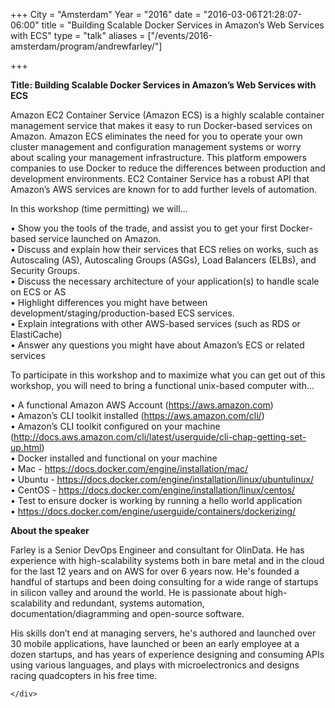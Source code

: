 +++
City = "Amsterdam"
Year = "2016"
date = "2016-03-06T21:28:07-06:00"
title = "Building Scalable Docker Services in Amazon’s Web Services with ECS"
type = "talk"
aliases = ["/events/2016-amsterdam/program/andrewfarley/"]

+++

<div class="span-15  ">
  <div class="span-15  last ">
  <p><strong>Title: Building Scalable Docker Services in Amazon’s Web Services with ECS</strong>
</p>

<p>

<p>Amazon EC2 Container Service (Amazon ECS) is a highly scalable container management service that makes it easy to run Docker-based services on Amazon. Amazon ECS eliminates the need for you to operate your own cluster management and configuration management systems or worry about scaling your management infrastructure. This platform empowers companies to use Docker to reduce the differences between production and development environments. EC2 Container Service has a robust API that Amazon’s AWS services are known for to add further levels of automation.<p>

 <p>In this workshop (time permitting) we will…</p>

<p>
 • Show you the tools of the trade, and assist you to get your first Docker-based service launched on Amazon. <br />
 • Discuss and explain how their services that ECS relies on works, such as Autoscaling (AS), Autoscaling Groups (ASGs), Load Balancers (ELBs), and Security Groups. <br />
 • Discuss the necessary architecture of your application(s) to handle scale on ECS or AS <br />
 • Highlight differences you might have between development/staging/production-based ECS services. <br />
 • Explain integrations with other AWS-based services (such as RDS or ElastiCache) <br />
 • Answer any questions you might have about Amazon’s ECS or related services <br />
</p>

 <p>To participate in this workshop and to maximize what you can get out of this workshop, you will need to bring a functional unix-based computer with…</p>

<p>
 • A functional Amazon AWS Account (<a href="https://aws.amazon.com">https://aws.amazon.com</a>) <br />
 • Amazon’s CLI toolkit installed (<a href="https://aws.amazon.com/cli/">https://aws.amazon.com/cli/</a>) <br />
 • Amazon’s CLI toolkit configured on your machine (<a href="http://docs.aws.amazon.com/cli/latest/userguide/cli-chap-getting-set-up.html">http://docs.aws.amazon.com/cli/latest/userguide/cli-chap-getting-set-up.html</a>) <br />
 • Docker installed and functional on your machine <br />
 • Mac - <a href="https://docs.docker.com/engine/installation/mac/">https://docs.docker.com/engine/installation/mac/</a><br />
 • Ubuntu - <a href="https://docs.docker.com/engine/installation/linux/ubuntulinux/">https://docs.docker.com/engine/installation/linux/ubuntulinux/</a><br />
 • CentOS - <a href="https://docs.docker.com/engine/installation/linux/centos/">https://docs.docker.com/engine/installation/linux/centos/</a><br />
 • Test to ensure docker is working by running a hello world application <br />
 • <a href="https://docs.docker.com/engine/userguide/containers/dockerizing/">https://docs.docker.com/engine/userguide/containers/dockerizing/</a><br />
</p>

<p><strong>About the speaker</strong>
<p>Farley is a Senior DevOps Engineer and consultant for OlinData. He has experience with high-scalability systems both in bare metal and in the cloud for the last 12 years and on AWS for over 6 years now. He's founded a handful of startups and been doing consulting for a wide range of startups in silicon valley and around the world. He is passionate about high-scalability and redundant, systems automation, documentation/diagramming and open-source software.</p>

 <p>His skills don’t end at managing servers, he's authored and launched over 30 mobile applications, have launched or been an early employee at a dozen startups, and has years of experience designing and consuming APIs using various languages, and plays with microelectronics and designs racing quadcopters in his free time.</p>

    </div>
</div>
